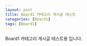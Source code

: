 ```yaml
---
layout: post
title: Board1 카테고리 게시글 테스트
categories: [Board1]
tags: [Board1]
---
```


Board1 카테고리 게시글 테스트용 입니다.
